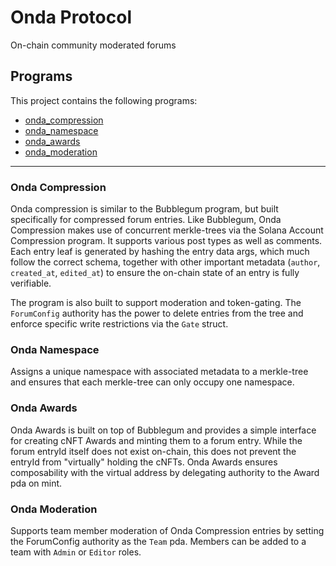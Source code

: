 # Onda Protocol
On-chain community moderated forums

## Programs
This project contains the following programs:
- [onda_compression](https://github.com/onda-protocol/onda-program-library/tree/main/programs/onda-compression) 
- [onda_namespace](https://github.com/onda-protocol/onda-program-library/tree/main/programs/onda-namespace) 
- [onda_awards](https://github.com/onda-protocol/onda-program-library/tree/main/programs/onda-awards) 
- [onda_moderation](https://github.com/onda-protocol/onda-program-library/tree/main/programs/onda-moderation)

___

### Onda Compression
Onda compression is similar to the Bubblegum program, but built specifically for compressed forum entries. Like Bubblegum, Onda Compression makes use of concurrent merkle-trees via the Solana Account Compression program. It supports various post types as well as comments. Each entry leaf is generated by hashing the entry data args, which much follow the correct schema, together with other important metadata (`author`, `created_at`, `edited_at`) to ensure the on-chain state of an entry is fully verifiable.

The program is also built to support moderation and token-gating. The `ForumConfig` authority has the power to delete entries from the tree and enforce specific write restrictions via the `Gate` struct.

### Onda Namespace
Assigns a unique namespace with associated metadata to a merkle-tree and ensures that each merkle-tree can only occupy one namespace.

### Onda Awards
Onda Awards is built on top of Bubblegum and provides a simple interface for creating cNFT Awards and minting them to a forum entry. While the forum entryId itself does not exist on-chain, this does not prevent the entryId from "virtually" holding the cNFTs. Onda Awards ensures composability with the virtual address by delegating authority to the Award pda on mint.

### Onda Moderation
Supports team member moderation of Onda Compression entries by setting the ForumConfig authority as the `Team` pda. Members can be added to a team with `Admin` or `Editor` roles.

